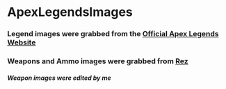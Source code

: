 # ApexLegendsImages

### Legend images were grabbed from the [Official Apex Legends Website](https://www.ea.com/games/apex-legends/about/characters)

### Weapons and Ammo images were grabbed from [Rez](https://rez.gg/apex)




##### Weapon images were edited by me
